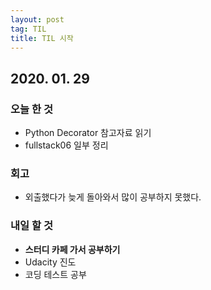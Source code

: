 ```yaml
---
layout: post
tag: TIL
title: TIL 시작
---
```


## 2020. 01. 29

### 오늘 한 것
- Python Decorator 참고자료 읽기
- fullstack06 일부 정리

### 회고
- 외출했다가 늦게 돌아와서 많이 공부하지 못했다.

### 내일 할 것
- **스터디 카페 가서 공부하기**
- Udacity 진도
- 코딩 테스트 공부
